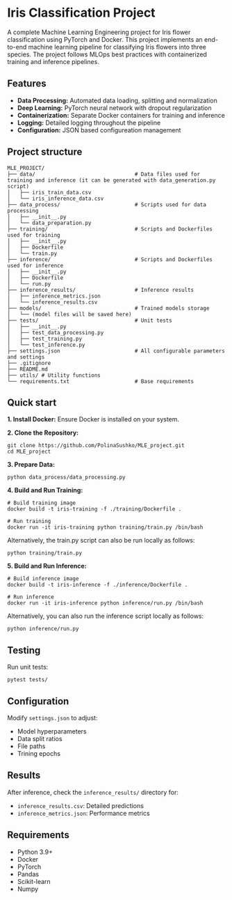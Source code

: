 # Iris Classification Project
A complete Machine Learning Engineering project for Iris flower classification using PyTorch and Docker.
This project implements an end-to-end machine learning pipeline for classifying Iris flowers into three species. The project follows MLOps best practices with containerized training and inference pipelines.

## Features
- **Data Processing:** Automated data loading, splitting and normalization
- **Deep Learning:** PyTorch neural network with dropout regularization
- **Containerization:** Separate Docker containers for training and inference
- **Logging:** Detailed logging throughout the pipeline
- **Configuration:** JSON based configureation management

## Project structure
```
MLE_PROJECT/
├── data/                                # Data files used for training and inference (it can be generated with data_generation.py script)
│   ├── iris_train_data.csv
│   └── iris_inference_data.csv
├── data_process/                        # Scripts used for data processing
│   ├── __init__.py
│   └── data_preparation.py
├── training/                            # Scripts and Dockerfiles used for training
│   ├── __init__.py
│   ├── Dockerfile
│   └── train.py
├── inference/                           # Scripts and Dockerfiles used for inference
│   ├── __init__.py
│   ├── Dockerfile
│   └── run.py
├── inference_results/                   # Inference results
│   ├── inference_metrics.json
│   └── inference_results.csv
├── models/                              # Trained models storage
│   └── (model files will be saved here)
├── tests/                               # Unit tests
│   ├── __init__.py
│   ├── test_data_processing.py
│   ├── test_training.py
│   └── test_inference.py
├── settings.json                        # All configurable parameters and settings
├── .gitignore
├── README.md
├── utils/ # Utility functions
└── requirements.txt                     # Base requirements
```

## Quick start
**1. Install Docker:** Ensure Docker is installed on your system.

**2. Clone the Repository:**
```
git clone https://github.com/PolinaSushko/MLE_project.git
cd MLE_project
```
**3. Prepare Data:**
```
python data_process/data_processing.py
```
**4. Build and Run Training:**
```
# Build training image
docker build -t iris-training -f ./training/Dockerfile .

# Run training
docker run -it iris-training python training/train.py /bin/bash
```
Alternatively, the train.py script can also be run locally as follows:
```
python training/train.py
```
**5. Build and Run Inference:**
```
# Build inference image
docker build -t iris-inference -f ./inference/Dockerfile .

# Run inference
docker run -it iris-inference python inference/run.py /bin/bash
```
Alternatively, you can also run the inference script locally as follows:
```
python inference/run.py
```

## Testing
Run unit tests:
```
pytest tests/ 
```

## Configuration
Modify `settings.json` to adjust:
- Model hyperparameters
- Data split ratios
- File paths
- Trining epochs

## Results
After inference, check the `inference_results/` directory for:
- `inference_results.csv`: Detailed predictions
- `inference_metrics.json`: Performance metrics

## Requirements
- Python 3.9+
- Docker
- PyTorch
- Pandas
- Scikit-learn
- Numpy